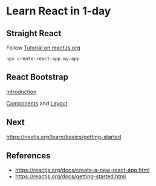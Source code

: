 # Learn React in 1-day

## Straight React

Follow [Tutorial on reactJs.org](https://reactjs.org/tutorial/tutorial.html)

`npx create-react-app my-app`

## React Bootstrap

[Introduction](https://react-bootstrap.github.io/getting-started/introduction/)

[Components](https://react-bootstrap.github.io/components/alerts/) and [Layout](https://react-bootstrap.github.io/layout/grid/)

## Next

https://nextjs.org/learn/basics/getting-started


## References

- https://reactjs.org/docs/create-a-new-react-app.html
- https://reactjs.org/docs/getting-started.html
